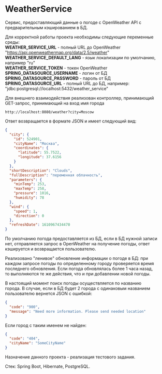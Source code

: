 # WeatherService

Сервис, предоставляющий данные о погоде с OpenWeather API с предварительным кэшированием в БД.

Для корректной работы проекта необходимы следующие переменные среды:  
**WEATHER_SERVICE_URL** - полный URL до OpenWeather "https://api.openweathermap.org/data/2.5/weather"  
**WEATHER_SERVICE_DEFAULT_LANG** - язык локализации по умолчанию, например "ru"  
**WEATHER_SERVICE_TOKEN** - токен OpenWeather  
**SPRING_DATASOURCE_USERNAME** - логин от БД  
**SPRING_DATASOURCE_PASSWORD** - пароль от БД  
**SPRING_DATASOURCE_URL** - полный URL до БД, например: "jdbc:postgresql://localhost:5432/weather_service"

Для внешнего взаимодействия реализован контроллер, принимающий GET-запрос, принимающий на вход имя города

```url
http://localhost:8080/weather?city=Moscow
```

Ответ возвращается в формате JSON и имеет следующий вид:

```json
{
  "city": {
    "id": 524901,
    "cityName": "Москва",
    "coordinates": {
      "latitude": 55.7522,
      "longitude": 37.6156
    }
  },
  "shortDescription": "Clouds",
  "fullDescription": "переменная облачность",
  "parameters": {
    "minTemp": 253,
    "maxTemp": 258,
    "pressure": 1016,
    "humidity": 78
  },
  "wind": {
    "speed": 1,
    "direction": 0
  },
  "refreshDate": 1610967434470
}
```

По умолчанию погода предоставляется из БД, если в БД нужной записи нет, отправляется запрос в OpenWeather на получение
погоды, ответ кэшируется и возвращается пользователю.

Реализовано "ленивое" обновление информации о погоде в БД: при каждом запросе погоды по определенному городу проверяется
время последнего обновления. Если погода обновлялась более 1 часа назад, то выполняются те же действия, что и при
добавлении новой погоды.

В настоящий момент поиск погоды осуществляется по названию города. В случае, если в БД будет 2 города с одинаковым
названием пользователю вернется JSON с ошибкой:

```json
{
  "code": "900",
  "message": "Need more information. Please send needed location"
}
```

Если город с таким именем не найден:

```json
{
  "code": "404",
  "cityName": "SomeCityName"
}
```

Назначение данного проекта - реализация тестового задания.

Стек: Spring Boot, Hibernate, PostgreSQL.


